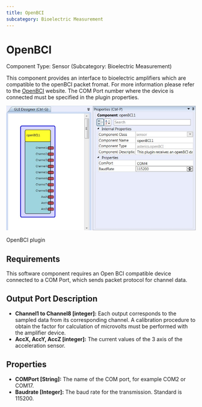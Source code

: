 ```yaml
---
title: OpenBCI
subcategory: Bioelectric Measurement
---
```


# OpenBCI

Component Type: Sensor (Subcategory: Bioelectric Measurement)

This component provides an interface to bioelectric amplifiers which are compatible to the openBCI packet fromat. For more information please refer to the [OpenBCI][1] website. The COM Port number where the device is connected must be specified in the plugin properties.

![Screenshot: OpenBCI plugin](./img/openbci.jpg "Screenshot: OpenBCI plugin")

OpenBCI plugin

## Requirements

This software component requires an Open BCI compatible device connected to a COM Port, which sends packet protocol for channel data.

## Output Port Description

- **Channel1 to Channel8 \[integer\]:** Each output corresponds to the sampled data from its corresponding channel. A calibration procedure to obtain the factor for calculation of microvolts must be performed with the amplifier device.
- **AccX, AccY, AccZ \[integer\]:** The current values of the 3 axis of the acceleration sensor.

## Properties

- **COMPort \[String\]:** The name of the COM port, for example COM2 or COM17.
- **Baudrate \[Integer\]:** The baud rate for the transmission. Standard is 115200.

[1]: http://www.openbci.com/
